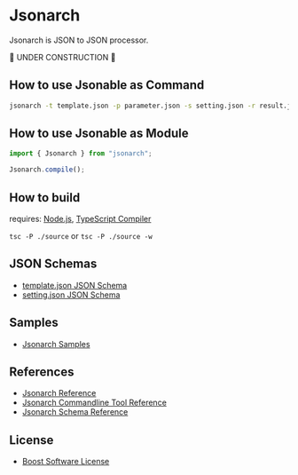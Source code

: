 # Jsonarch

Jsonarch is JSON to JSON processor.

🚧 UNDER CONSTRUCTION 🚧

## How to use Jsonable as Command

```sh
jsonarch -t template.json -p parameter.json -s setting.json -r result.json -o output.json
```

## How to use Jsonable as Module

```ts
import { Jsonarch } from "jsonarch";

Jsonarch.compile();
```

## How to build

requires: [Node.js](https://nodejs.org/), [TypeScript Compiler](https://www.npmjs.com/package/typescript)

`tsc -P ./source` or `tsc -P ./source -w`

## JSON Schemas

- [template.json JSON Schema](./json-schema/template-json-schema.json)
- [setting.json JSON Schema](./json-schema/setting-json-schema.json)

## Samples

- [Jsonarch Samples](./sample/index.md)

## References

- [Jsonarch Reference](./document/reference.md)
- [Jsonarch Commandline Tool Reference](./document/commandline.md)
- [Jsonarch Schema Reference](./document/schema.md)

## License

- [Boost Software License](LICENSE_1_0.txt)
